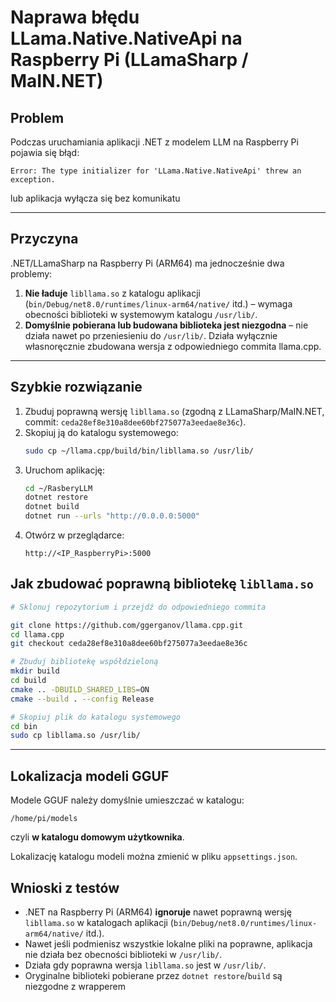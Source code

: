 # Naprawa błędu LLama.Native.NativeApi na Raspberry Pi (LLamaSharp / MaIN.NET)

## Problem

Podczas uruchamiania aplikacji .NET z modelem LLM na Raspberry Pi pojawia się błąd:

```
Error: The type initializer for 'LLama.Native.NativeApi' threw an exception.
```

lub aplikacja wyłącza się bez komunikatu 

---

## Przyczyna

.NET/LLamaSharp na Raspberry Pi (ARM64) ma jednocześnie dwa problemy:

1. **Nie ładuje** `libllama.so` z katalogu aplikacji (`bin/Debug/net8.0/runtimes/linux-arm64/native/` itd.) – wymaga obecności biblioteki w systemowym katalogu `/usr/lib/`.
2. **Domyślnie pobierana lub budowana biblioteka jest niezgodna** – nie działa nawet po przeniesieniu do `/usr/lib/`. Działa wyłącznie własnoręcznie zbudowana wersja z odpowiedniego commita llama.cpp.

---

## Szybkie rozwiązanie

1. Zbuduj poprawną wersję `libllama.so` (zgodną z LLamaSharp/MaIN.NET, commit: `ceda28ef8e310a8dee60bf275077a3eedae8e36c`).
2. Skopiuj ją do katalogu systemowego:
   ```bash
   sudo cp ~/llama.cpp/build/bin/libllama.so /usr/lib/
   ```
3. Uruchom aplikację:
   ```bash
   cd ~/RasberyLLM
   dotnet restore
   dotnet build
   dotnet run --urls "http://0.0.0.0:5000"
   ```
4. Otwórz w przeglądarce:
   ```
   http://<IP_RaspberryPi>:5000
   ```


## Jak zbudować poprawną bibliotekę `libllama.so`

```bash
# Sklonuj repozytorium i przejdź do odpowiedniego commita

git clone https://github.com/ggerganov/llama.cpp.git
cd llama.cpp
git checkout ceda28ef8e310a8dee60bf275077a3eedae8e36c

# Zbuduj bibliotekę współdzieloną
mkdir build
cd build
cmake .. -DBUILD_SHARED_LIBS=ON
cmake --build . --config Release

# Skopiuj plik do katalogu systemowego
cd bin
sudo cp libllama.so /usr/lib/
```
---
## Lokalizacja modeli GGUF

Modele GGUF należy domyślnie umieszczać w katalogu:

```
/home/pi/models
```

czyli **w katalogu domowym użytkownika**.

Lokalizację katalogu modeli można zmienić w pliku `appsettings.json`.


## Wnioski z testów

- .NET na Raspberry Pi (ARM64) **ignoruje** nawet poprawną wersję `libllama.so` w katalogach aplikacji (`bin/Debug/net8.0/runtimes/linux-arm64/native/` itd.).
- Nawet jeśli podmienisz wszystkie lokalne pliki na poprawne, aplikacja nie działa bez obecności biblioteki w `/usr/lib/`.
- Działa gdy poprawna wersja `libllama.so` jest w `/usr/lib/`.
- Oryginalne biblioteki pobierane przez `dotnet restore`/`build` są niezgodne z wrapperem
